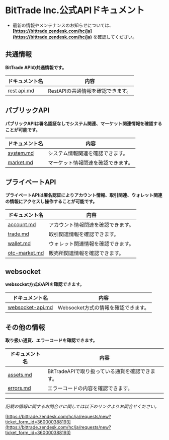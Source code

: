 
#  BitTrade Inc.公式APIドキュメント


* 最新の情報やメンテナンスのお知らせについては、**[https://bittrade.zendesk.com/hc/ja](https://bittrade.zendesk.com/hc/ja)** を確認してください。



## 共通情報

**BitTrade APIの共通情報です。**

ドキュメント名 | 内容
------------ | ------------
[rest api.md](./rest-api.md) | RestAPIの共通情報を確認できます。


## パブリックAPI

**パブリックAPIは署名認証なしでシステム関連、マーケット関連情報を確認することが可能です。**

ドキュメント名 | 内容
------------ | ------------
[system.md](./system.md) | システム情報関連を確認できます。
[market.md](./market.md) | マーケット情報関連を確認できます。


## プライベートAPI

**プライベートAPIは署名認証によりアカウント情報、取引関連、ウォレット関連の情報にアクセスし操作することが可能です。**

ドキュメント名 | 内容
------------ | ------------
[account.md](./account.md) | アカウント情報関連を確認できます。
[trade.md](./trade.md) | 取引関連情報を確認できます。
[wallet.md](./wallet.md) | ウォレット関連情報を確認できます。
[otc-market.md](.otc-market.md) | 販売所関連情報を確認できます。


## websocket

**websocket方式のAPIを確認できます。**

ドキュメント名 | 内容
------------ | ------------
[websocket-api.md](./websocket-api.md) | Websocket方式の情報を確認できます。


## その他の情報

**取り扱い通貨、エラーコードを確認できます。**

ドキュメント名 | 内容
------------ | ------------
[assets.md](./assets.md) | BitTradeAPIで取り扱っている通貨を確認できます。
[errors.md](./errors.md) | エラーコードの内容を確認できます。



------------------------------------------------------------------------------------------
_記載の情報に関するお問合せに関しては以下のリンクよりお問合せください。_

[https://bittrade.zendesk.com/hc/ja/requests/new?ticket_form_id=360000388193](https://bittrade.zendesk.com/hc/ja/requests/new?ticket_form_id=360000388193)


